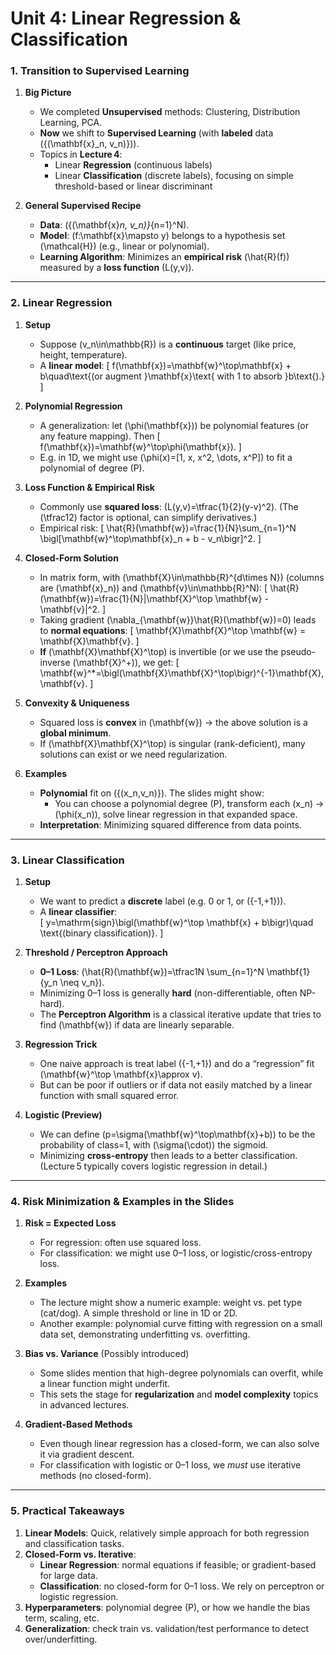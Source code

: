 # Unit 4: Linear Regression & Classification

### 1. Transition to Supervised Learning

1. **Big Picture**  
   - We completed **Unsupervised** methods: Clustering, Distribution Learning, PCA.  
   - **Now** we shift to **Supervised Learning** (with **labeled** data \(\{(\mathbf{x}_n, v_n)\}\)).  
   - Topics in **Lecture 4**:  
     - Linear **Regression** (continuous labels)  
     - Linear **Classification** (discrete labels), focusing on simple threshold-based or linear discriminant

2. **General Supervised Recipe**  
   - **Data**: \(\{(\mathbf{x}_n, v_n)\}_{n=1}^N\).  
   - **Model**: \(f:\mathbf{x}\mapsto y\) belongs to a hypothesis set \(\mathcal{H}\) (e.g., linear or polynomial).  
   - **Learning Algorithm**: Minimizes an **empirical risk** \(\hat{R}(f)\) measured by a **loss function** \(L(y,v)\).

---

### 2. Linear Regression

1. **Setup**  
   - Suppose \(v_n\in\mathbb{R}\) is a **continuous** target (like price, height, temperature).  
   - A **linear model**: 
     \[
       f(\mathbf{x})=\mathbf{w}^\top\mathbf{x} + b\quad\text{(or augment }\mathbf{x}\text{ with 1 to absorb }b\text{).}
     \]

2. **Polynomial Regression**  
   - A generalization: let \(\phi(\mathbf{x})\) be polynomial features (or any feature mapping). Then 
     \[
       f(\mathbf{x})=\mathbf{w}^\top\phi(\mathbf{x}).
     \]
   - E.g. in 1D, we might use \(\phi(x)=[1, x, x^2, \dots, x^P]\) to fit a polynomial of degree \(P\).

3. **Loss Function & Empirical Risk**  
   - Commonly use **squared loss**: \(L(y,v)=\tfrac{1}{2}(y-v)^2\). (The \(\tfrac12\) factor is optional, can simplify derivatives.)  
   - Empirical risk:
     \[
       \hat{R}(\mathbf{w})=\frac{1}{N}\sum_{n=1}^N \bigl[\mathbf{w}^\top\mathbf{x}_n + b - v_n\bigr]^2.
     \]

4. **Closed-Form Solution**  
   - In matrix form, with \(\mathbf{X}\in\mathbb{R}^{d\times N}\) (columns are \(\mathbf{x}_n\)) and \(\mathbf{v}\in\mathbb{R}^N\):
     \[
       \hat{R}(\mathbf{w})=\frac{1}{N}\|\mathbf{X}^\top \mathbf{w} - \mathbf{v}\|^2.
     \]
   - Taking gradient \(\nabla_{\mathbf{w}}\hat{R}(\mathbf{w})=0\) leads to **normal equations**:
     \[
       \mathbf{X}\mathbf{X}^\top \mathbf{w} = \mathbf{X}\mathbf{v}.
     \]
   - **If** \(\mathbf{X}\mathbf{X}^\top\) is invertible (or we use the pseudo-inverse \(\mathbf{X}^+\)), we get:
     \[
       \mathbf{w}^*=\bigl(\mathbf{X}\mathbf{X}^\top\bigr)^{-1}\mathbf{X}\,\mathbf{v}.
     \]

5. **Convexity & Uniqueness**  
   - Squared loss is **convex** in \(\mathbf{w}\) → the above solution is a **global minimum**.  
   - If \(\mathbf{X}\mathbf{X}^\top\) is singular (rank-deficient), many solutions can exist or we need regularization.

6. **Examples**  
   - **Polynomial** fit on \(\{(x_n,v_n)\}\). The slides might show:  
     - You can choose a polynomial degree \(P\), transform each \(x_n\) → \(\phi(x_n)\), solve linear regression in that expanded space.  
   - **Interpretation**: Minimizing squared difference from data points.

---

### 3. Linear Classification

1. **Setup**  
   - We want to predict a **discrete** label (e.g. 0 or 1, or \(\{-1,+1\}\)).  
   - A **linear classifier**:  
     \[
       y=\mathrm{sign}\bigl(\mathbf{w}^\top \mathbf{x} + b\bigr)\quad \text{(binary classification)}.
     \]

2. **Threshold / Perceptron Approach**  
   - **0–1 Loss**: \(\hat{R}(\mathbf{w})=\tfrac1N \sum_{n=1}^N \mathbf{1}\{y_n \neq v_n\}\).  
   - Minimizing 0–1 loss is generally **hard** (non-differentiable, often NP-hard).  
   - The **Perceptron Algorithm** is a classical iterative update that tries to find \(\mathbf{w}\) if data are linearly separable.

3. **Regression Trick**  
   - One naive approach is treat label \(\{-1,+1\}\) and do a “regression” fit \(\mathbf{w}^\top \mathbf{x}\approx v\).  
   - But can be poor if outliers or if data not easily matched by a linear function with small squared error.

4. **Logistic (Preview)**  
   - We can define \(p=\sigma(\mathbf{w}^\top\mathbf{x}+b)\) to be the probability of class=1, with \(\sigma(\cdot)\) the sigmoid.  
   - Minimizing **cross-entropy** then leads to a better classification. (Lecture 5 typically covers logistic regression in detail.)

---

### 4. Risk Minimization & Examples in the Slides

1. **Risk = Expected Loss**  
   - For regression: often use squared loss.  
   - For classification: we might use 0–1 loss, or logistic/cross-entropy loss.  
2. **Examples**  
   - The lecture might show a numeric example: weight vs. pet type (cat/dog). A simple threshold or line in 1D or 2D.  
   - Another example: polynomial curve fitting with regression on a small data set, demonstrating underfitting vs. overfitting.

3. **Bias vs. Variance** (Possibly introduced)  
   - Some slides mention that high-degree polynomials can overfit, while a linear function might underfit.  
   - This sets the stage for **regularization** and **model complexity** topics in advanced lectures.

4. **Gradient-Based Methods**  
   - Even though linear regression has a closed-form, we can also solve it via gradient descent.  
   - For classification with logistic or 0–1 loss, we *must* use iterative methods (no closed-form).

---

### 5. Practical Takeaways

1. **Linear Models**: Quick, relatively simple approach for both regression and classification tasks.  
2. **Closed-Form vs. Iterative**:  
   - **Linear Regression**: normal equations if feasible; or gradient-based for large data.  
   - **Classification**: no closed-form for 0–1 loss. We rely on perceptron or logistic regression.  
3. **Hyperparameters**: polynomial degree \(P\), or how we handle the bias term, scaling, etc.  
4. **Generalization**: check train vs. validation/test performance to detect over/underfitting.